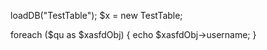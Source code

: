 loadDB("TestTable");
$x = new TestTable;

foreach ($qu as $xasfdObj) {
    echo $xasfdObj->username;
}